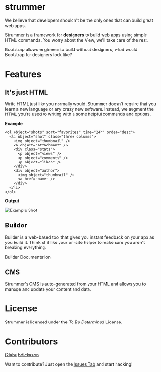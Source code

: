 strummer
========

We believe that developers shouldn't be the only ones that can build great web apps.

Strummer is a framework for **designers** to build web apps using simple HTML commands. You worry about the View, we'll take care of the rest.

Bootstrap allows engineers to build without designers, what would Bootstrap for designers look like?


# Features

## It's just HTML

Write HTML just like you normally would. Strummer doesn’t require that you learn a new language or any crazy new software. Instead, we augment the HTML you’re used to writing with a some helpful commands and options.

**Example**
````
<ol object="shots" sort="favorites" time="24h" order="desc">
  <li object="shot" class="three columns">
    <img object="thumbnail" />
    <a object="attachment" />
    <div class="stats">
      <p object="views" />
      <p object="comments" />
      <p object="likes" />
    </div>
    <div object="author">
      <img object="thumbnail" />
      <a href="name" />
    </div>
  </li>
</ol>
````

**Output**

![Example Shot](http://cl.ly/image/291G2h0P0r0R/Screen%20Shot%202013-08-31%20at%2010.09.40%20AM.png)

## Builder

Builder is a web-based tool that gives you instant feedback on your app as you build it. Think of it like your on-site helper to make sure you aren't breaking everything.

[Builder Documentation](https://github.com/strummer/strummer/blob/builder/builder/README.md)

## CMS

Strummer's CMS is auto-generated from your HTML and allows you to manage and update your content and data.


# License

Strummer is licensed under the _To Be Determined_ License.


# Contributors

[j2labs](http://github.com/j2labs)
[bdickason](http://github.com/bdickason)

Want to contribute? Just open the [Issues Tab](https://github.com/strummer/strummer/issues) and start hacking!
